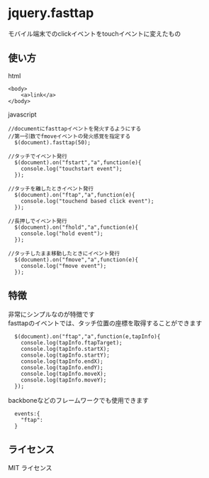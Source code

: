 jquery.fasttap
==============

モバイル端末でのclickイベントをtouchイベントに変えたもの


使い方
--------------

html
```
<body>
	<a>link</a>
</body>
```

javascript
```
//documentにfasttapイベントを発火するようにする
//第一引数でfmoveイベントの発火感覚を指定する
  $(document).fasttap(50);

//タッチでイベント発行
  $(document).on("fstart","a",function(e){
    console.log("touchstart event");
  });

//タッチを離したときイベント発行
  $(document).on("ftap","a",function(e){
    console.log("touchend based click event");
  });

//長押しでイベント発行
  $(document).on("fhold","a",function(e){
    console.log("hold event");
  });

//タッチしたまま移動したときにイベント発行
  $(document).on("fmove","a",function(e){
    console.log("fmove event");
  });
```


特徴
--------------
非常にシンプルなのが特徴です  
fasttapのイベントでは、タッチ位置の座標を取得することができます  
```
  $(document).on("ftap","a",function(e,tapInfo){
    console.log(tapInfo.ftapTarget);
    console.log(tapInfo.startX);
    console.log(tapInfo.startY);
    console.log(tapInfo.endX);
    console.log(tapInfo.endY);
    console.log(tapInfo.moveX);
    console.log(tapInfo.moveY);
  });
```

backboneなどのフレームワークでも使用できます
```
  events:{
    "ftap":
  }
```

ライセンス
--------------
MIT ライセンス


